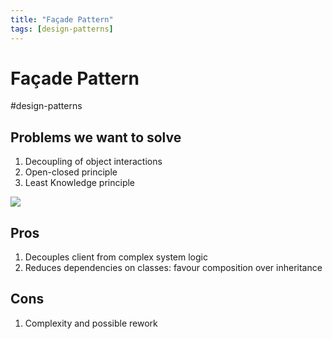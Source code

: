 ```yaml
---
title: "Façade Pattern"
tags: [design-patterns]
---
```

# Façade Pattern
#design-patterns 

## Problems we want to solve
1. Decoupling of object interactions
2. Open-closed principle
3. Least Knowledge principle

![](https://i.imgur.com/KAneQu6.png)

## Pros
1. Decouples client from complex system logic
2. Reduces dependencies on classes: favour composition over inheritance

## Cons
1. Complexity and possible rework

